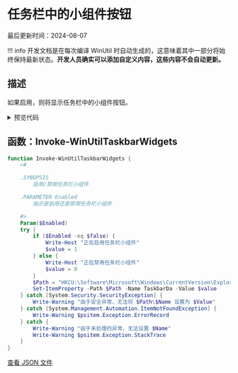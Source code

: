 # 任务栏中的小组件按钮

最后更新时间：2024-08-07


!!! info
     开发文档是在每次编译 WinUtil 时自动生成的，这意味着其中一部分将始终保持最新状态。**开发人员确实可以添加自定义内容，这些内容不会自动更新。**
## 描述

如果启用，则将显示任务栏中的小组件按钮。

<!-- BEGIN CUSTOM CONTENT -->

<!-- END CUSTOM CONTENT -->

<details>
<summary>预览代码</summary>

```json
{
  "Content": "Widgets Button in Taskbar",
  "Description": "If Enabled then Widgets Button in Taskbar will be shown.",
  "category": "Customize Preferences",
  "panel": "2",
  "Order": "a204_",
  "Type": "Toggle",
  "link": "https://christitustech.github.io/winutil/dev/tweaks/Customize-Preferences/TaskbarWidgets"
}
```

</details>

## 函数：Invoke-WinUtilTaskbarWidgets

```powershell
function Invoke-WinUtilTaskbarWidgets {
    <#

    .SYNOPSIS
        启用/禁用任务栏小组件

    .PARAMETER Enabled
        指示是启用还是禁用任务栏小组件

    #>
    Param($Enabled)
    try {
        if ($Enabled -eq $false) {
            Write-Host "正在启用任务栏小组件"
            $value = 1
        } else {
            Write-Host "正在禁用任务栏小组件"
            $value = 0
        }
        $Path = "HKCU:\Software\Microsoft\Windows\CurrentVersion\Explorer\Advanced"
        Set-ItemProperty -Path $Path -Name TaskbarDa -Value $value
    } catch [System.Security.SecurityException] {
        Write-Warning "由于安全异常，无法将 $Path\$Name 设置为 $Value"
    } catch [System.Management.Automation.ItemNotFoundException] {
        Write-Warning $psitem.Exception.ErrorRecord
    } catch {
        Write-Warning "由于未处理的异常，无法设置 $Name"
        Write-Warning $psitem.Exception.StackTrace
    }
}

```


<!-- BEGIN SECOND CUSTOM CONTENT -->

<!-- END SECOND CUSTOM CONTENT -->


[查看 JSON 文件](https://github.com/ChrisTitusTech/winutil/tree/main/config/tweaks.json)

